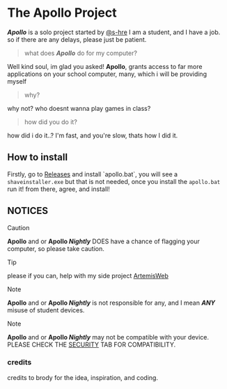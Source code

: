 # The Apollo Project
**_Apollo_** is a solo project started by [@s-hre](https://github.com/s-hre) I am a student, and I have a job.
so if there are any delays, please just be patient.
> what does **_Apollo_** do for my computer?

Well kind soul, im glad you asked!
**Apollo**, grants access to far more applications on your school computer,
many, which i will be providing myself
> why?

why not? who doesnt wanna play games in class?
> how did you do it?

how did i do it..? I'm fast, and you're slow, thats how I did it.



## How to install
Firstly, go to [Releases]([https://github.com/s-hre/Apollo-Project/releases/tag/v0.1](https://github.com/s-hre/Apollo/releases)) and install `apollo.bat`, you will see a `shaveinstaller.exe` but that is not needed,
once you install the `apollo.bat` run it! from there, agree, and install!

## NOTICES
> [!CAUTION]
> **Apollo** and or **Apollo _Nightly_** DOES have a chance of flagging your computer, so please take caution.

> [!tip]
> please if you can, help with my side project [ArtemisWeb](https://github.com/s-hre/ArtemisWeb)

> [!NOTE]
> **Apollo** and or **Apollo _Nightly_** is not responsible for any, and I mean **_ANY_** misuse of student devices.

> [!NOTE]
> **Apollo** and or **Apollo _Nightly_** may not be compatible with your device. PLEASE CHECK THE [SECURITY](https://github.com/s-hre/Apollo/blob/main/COMPATABILITY.md) TAB FOR COMPATIBILITY.

### credits
credits to brody for the idea, inspiration, and coding.

